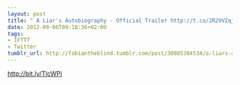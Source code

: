 ```yaml
---
layout: post
title: " A Liar's Autobiography - Official Trailer http://t.co/2R29VZqj I will silly"
date: 2012-09-06T09:18:36+02:00
tags:
- IFTTT
- Twitter
tumblr_url: http://fabiantheblind.tumblr.com/post/30985384534/a-liars-autobiography-official-trailer
---
```

http://bit.ly/TlcWPi
